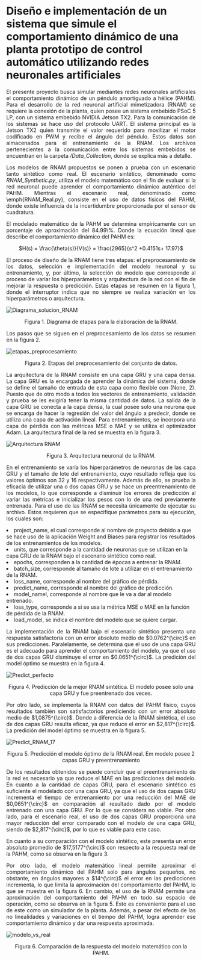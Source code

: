 # Diseño e implementación de un sistema que simule el comportamiento dinámico de una planta prototipo de control automático utilizando redes neuronales artificiales

<p align = justify>
El presente proyecto busca simular mediantes redes neuronales artificiales el comportamiento dinámico de un péndulo amortiguado a hélice (PAHM). Para el desarrollo de la red neuronal artificial mimetizadora (RNAM) se requiere la conexión de la planta, quien posee un sistema embebido PSoC 5 LP, con un sistema embebido NVIDIA Jetson TX2. Para la comunicación de los sistemas se hace uso del protocolo UART. El sistema principal es la Jetson TX2 quien transmite el valor requerido para movilizar el motor codificado en PWM y recibe el ángulo del péndulo. Estos datos son almacenados para el entrenamiento de la RNAM. Los archivos pertenecientes a la comunicación entre los sistemas embebidos se encuentran en la carpeta <em>/Data_Collection</em>, donde se explica más a detalle.

<p align = justify>
Los modelos de RNAM propuestos se ponen a prueba con un escenario tanto sintético como real. El escenario sintético, denominado como <em>RNAM_Synthetic.py</em>, utiliza el modelo matemático con el fin de evaluar si la red neuronal puede aprender el comportamiento dinámico auténtico del PAHM. Mientras el escenario real, denominado como \emph{RNAM_Real.py}, consiste en el uso de datos físicos del PAHM, donde existe influencia de la incertidumbre proporcionada por el sensor de cuadratura.

<p align = justify>
El modelado matemático de la PAHM se determina empíricamente con un porcentaje de aproximación del 84.99\%. Donde la ecuación lineal que describe el comportamiento dinámico del PAHM es:

<p align = center>
  $H(s) = \frac{\theta(s)}{V(s)} = \frac{2965}{s^2 +0.4151s+ 17.97}$  

<p align = justify>
El proceso de diseño de la RNAM tiene tres etapas: el preprocesamiento de los datos, selección e implementación del modelo neuronal y su entrenamiento, y, por último, la selección de modelo que corresponde al proceso de variar los hiperparámetros y arquitectura de la red con el fin de mejorar la respuesta o predicción. Estas etapas se resumen en la figura 1, donde el interruptor indica que no siempre se realiza variación en los hiperparámetros o arquitectura.

![Diagrama_solucion_RNAM](https://user-images.githubusercontent.com/79665536/202080098-d4d3eb9e-5302-413f-a2d5-493c76895aed.svg)
<p align = center>
Figura 1. Diagrama de etapas para la elaboración de la RNAM.

<p align = justify>
Los pasos que se siguen en el preprocesamiento de los datos se resumen en la figura 2.

![etapas_preprocesamiento](https://user-images.githubusercontent.com/79665536/202080952-93cd17b4-6dac-4b94-8391-ff2d77884d27.svg)
<p align = center>
Figura 2. Etapas del preprocesamiento del conjunto de datos.

<p align = justify>
La arquitectura de la RNAM consiste en una capa GRU y una capa densa. La capa GRU es la encargada de aprender la dinámica del sistema, donde se define el tamaño de entrada de esta capa como flexible con (None, 2). Puesto que de otro modo a todos los vectores de entrenamiento, validación y prueba se les exigiría tener la misma cantidad de datos. La salida de la capa GRU se conecta a la capa densa, la cual posee solo una neurona que se encarga de hacer la regresión del valor del ángulo a predecir, donde se utiliza una capa de activación lineal. Para entrenamientos, se incorpora una capa de pérdida con las métricas MSE o MAE y se utiliza el optimizador Adam. La arquitectura final de la red se muestra en la figura 3. 

![Arquitectura RNAM](https://user-images.githubusercontent.com/79665536/202080510-57b35954-6ed4-4b93-a0fa-95b68014990c.svg)
<p align = center>
Figura 3. Arquitectura neuronal de la RNAM.

<p align = justify>
En el entrenamiento se varía los hiperparámetros de neuronas de las capa GRU y el tamaño de lote del entrenamiento, cuyo resultado refleja que los valores óptimos son 32 y 16 respectivamente. Además de ello, se prueba la eficacia de utilizar una o dos capas GRU y se hace un preentrenamiento de los modelos, lo que corresponde a disminuir los errores de predicción al variar las métricas e inicializar los pesos con lo de una red previamente entrenada. Para el uso de las RNAM se necesita únicamente de ejecutar su archivo. Estos requieren que se especifique parámetros para su ejecución, los cuales son:

<p align = justify>
<li>project_name, el cual corresponde al nombre de proyecto debido a que se hace uso de la aplicación Weight and Biases para registrar los resultados de los entrenamientos de los modelos.</li>
<li>units, que corresponde a la cantidad de neuronas que se utilizan en la capa GRU de la RNAM bajo el escenario sintético como real.</li>
<li>epochs, corresponden a la cantidad de épocas a entrenar la RNAM.</li>
<li>batch_size, corresponde al tamaño de lote a utilizar en el entrenamiento de la RNAM.</li>
<li>loss_name, corresponde al nombre del gráfico de pérdida.</li>
<li>predict_name, corresponde al nombre del gráfico de predicción.</li>
<li>model_namel, corresponde al nombre que le va a dar al modelo entrenado.</li>
<li>loss_type, corresponde a si se usa la métrica MSE o MAE en la función de pérdida de la RNAM.</li>
<li>load_model, se indica el nombre del modelo que se quiere cargar.</li>

<p align = justify>
La implementación de la RNAM bajo el escenario sintético presenta una respuesta satisfactoria con un error absoluto medio de $0.0762^{\circ}$ en sus predicciones. Paralelamente, se determina que el uso de una capa GRU es el adecuado para aprender el comportamiento del modelo, ya que el uso de dos capas GRU disminuye el error en $0.0651^{\circ}$. La predición del model óptimo se muestra en la figura 4.

![Predict_perfecto](https://user-images.githubusercontent.com/79665536/203123184-102de1fa-595c-40cc-aced-74eebb569a51.svg)
<p align = center>
Figura 4. Predicción de la mejor RNAM sintética. El modelo posee solo una capa GRU y fue preentrenado dos veces.
  
<p align = justify>
Por otro lado, se implementa la RNAM con datos del PAHM físico, cuyos resultados también son satisfactorios prediciendo con un error absoluto medio de $1,0875^{\circ}$. Donde a diferencia de la RNAM sintética, el uso de dos capas GRU resulta eficaz, ya que reduce el error en  $2,817^{\circ}$. La predición del model óptimo se muestra en la figura 5.

![Predict_RNAM_17](https://user-images.githubusercontent.com/79665536/203123067-b49ae325-1639-40d0-82ec-f7bb719efb8b.svg)
<p align = center>
Figura 5. Predicción el modelo óptimo de la RNAM real. Em modelo posee 2 capas GRU y preentrenamiento
   
<p align = justify>
De los resultados obtenidos se puede concluir que el preentrenamiento de la red es necesario ya que reduce el MAE en las predicciones del modelo. En cuanto a la cantidad de capas GRU, para el escenario sintético es suficiente el modelado con una capa GRU, ya que el uso de dos capas GRU incrementa el tiempo de entrenamiento por una reducción del MAE de $0,0651^{\circ}$ en comparación al resultado dado por el modelo entrenado con una capa GRU. Por lo que se considera no viable. Por otro lado, para el escenario real, el uso de dos capas GRU proporciona una mayor reducción del error comparado con el modelo de una capa GRU, siendo de $2,817^{\circ}$, por lo que es viable para este caso.

<p align = justify>
En cuanto a su comparación con el modelo sintético, este presenta un error absoluto promedio de $17,5177^{\circ}$ con respecto a la respuesta real de la PAHM, como se observa en la figura 3.

<p align = justify>
Por otro lado, el modelo matemático lineal permite aproximar el comportamiento dinámico del PAHM solo para ángulos pequeños, no obstante, en ángulos mayores a $14^{\circ}$ el error en las predicciones incrementa, lo que limita la aproximación del comportamiento del PAHM, lo que se muestra en la figura 6. En cambio, el uso de la RNAM permite una aproximación del comportamiento del PAHM en todo su espacio de operación, como se observa en la figura 5. Esto es conveniente para el uso de este como un simulador de la planta. Además, a pesar del efecto de las no linealidades y variaciones en el tiempo del PAHM, logra aprender ese comportamiento dinámico y dar una respuesta aproximada.

![modelo_vs_real](https://user-images.githubusercontent.com/79665536/203122959-79dd9894-d6d6-4cc6-9534-fcb04c11b6cf.svg)
<p align = center>
Figura 6. Comparación de la respuesta del modelo matemático con la PAHM.
